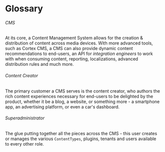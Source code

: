 # Glossary

###### CMS

At its core, a Content Management System allows for the creation & distribution of content across media devices. With more advanced tools, such as Cortex CMS, a CMS can also provide dynamic content recommendations to end-users, an API for _integration engineers_ to work with when consuming content, reporting, localizations, advanced distribution rules and much more.

###### Content Creator

The primary customer a CMS serves is the content creator, who authors the rich content experiences necessary for end-users to be delighted by the product, whether it be a blog, a website, or something more - a smartphone app, an advertising platform, or even a car's dashboard.

###### Superadministrator

The glue putting together all the pieces across the CMS - this user creates or manages the various `ContentTypes`, plugins, tenants and users available to every other role.

